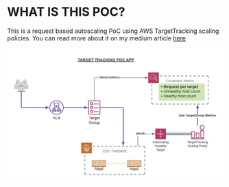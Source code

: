 # WHAT IS THIS POC?

This is a request based autoscaling PoC using AWS TargetTracking scaling policies. You can read more about it on my medium article [here](https://vazkarvishal.medium.com/request-based-autoscaling-using-aws-target-tracking-scaling-policies-9a4ce999a3aa)

![target tracking infrastructure diagram](./images/target-tracking-infrastructure.png)